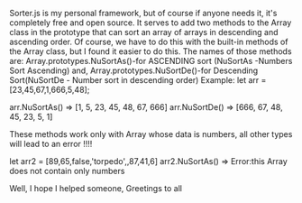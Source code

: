 Sorter.js is my personal framework, but of course if anyone needs it, it's completely free and open source. 
It serves to add two methods to the Array class in the prototype that can sort an array of arrays in descending and ascending order.
Of course, we have to do this with the built-in methods of the Array class, but I found it easier to do this.
The names of those methods are:
   Array.prototypes.NuSortAs()-for ASCENDING sort (NuSortAs -Numbers Sort Ascending) and,
Array.prototypes.NuSortDe()-for Descending Sort(NuSortDe - Number sort in descending order)
Example:
let arr = [23,45,67,1,666,5,48];

arr.NuSortAs() => [1, 5, 23, 45, 48, 67, 666]
arr.NuSortDe() => [666, 67, 48, 45, 23, 5, 1]

These methods work only with Array whose data is numbers, all other types will lead to an error !!!!

let arr2 = [89,65,false,'torpedo',,87,41,6]
arr2.NuSortAs() => Error:this Array does not contain only numbers

Well, I hope I helped someone, Greetings to all
